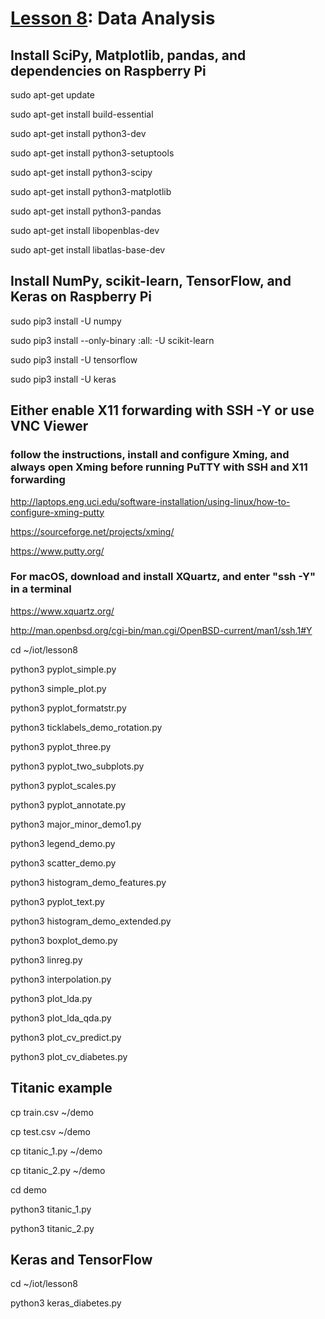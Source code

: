 # <a href="https://goo.gl/ibFiqR">Lesson 8</a>: Data Analysis

## Install SciPy, Matplotlib, pandas, and dependencies on Raspberry Pi

sudo apt-get update

sudo apt-get install build-essential

sudo apt-get install python3-dev

sudo apt-get install python3-setuptools

sudo apt-get install python3-scipy

sudo apt-get install python3-matplotlib

sudo apt-get install python3-pandas

sudo apt-get install libopenblas-dev

sudo apt-get install libatlas-base-dev

## Install NumPy, scikit-learn, TensorFlow, and Keras on Raspberry Pi

sudo pip3 install -U numpy

sudo pip3 install --only-binary :all: -U scikit-learn

sudo pip3 install -U tensorflow

sudo pip3 install -U keras

## Either enable X11 forwarding with SSH -Y or use VNC Viewer

### follow the instructions, install and configure Xming, and always open Xming before running PuTTY with SSH and X11 forwarding

http://laptops.eng.uci.edu/software-installation/using-linux/how-to-configure-xming-putty

https://sourceforge.net/projects/xming/

https://www.putty.org/

### For macOS, download and install XQuartz, and enter "ssh -Y" in a terminal

https://www.xquartz.org/

http://man.openbsd.org/cgi-bin/man.cgi/OpenBSD-current/man1/ssh.1#Y

cd ~/iot/lesson8

python3 pyplot_simple.py

python3 simple_plot.py

python3 pyplot_formatstr.py

python3 ticklabels_demo_rotation.py

python3 pyplot_three.py

python3 pyplot_two_subplots.py

python3 pyplot_scales.py

python3 pyplot_annotate.py

python3 major_minor_demo1.py

python3 legend_demo.py

python3 scatter_demo.py

python3 histogram_demo_features.py

python3 pyplot_text.py

python3 histogram_demo_extended.py

python3 boxplot_demo.py

python3 linreg.py

python3 interpolation.py

python3 plot_lda.py

python3 plot_lda_qda.py

python3 plot_cv_predict.py

python3 plot_cv_diabetes.py

## Titanic example

cp train.csv ~/demo

cp test.csv ~/demo

cp titanic_1.py ~/demo

cp titanic_2.py ~/demo

cd demo

python3 titanic_1.py

python3 titanic_2.py

## Keras and TensorFlow

cd ~/iot/lesson8

python3 keras_diabetes.py
